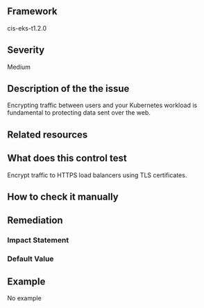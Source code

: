 ## Framework
cis-eks-t1.2.0
 
## Severity
Medium

## Description of the the issue
Encrypting traffic between users and your Kubernetes workload is fundamental to protecting data sent over the web.
 
## Related resources

## What does this control test
Encrypt traffic to HTTPS load balancers using TLS certificates.
 
## How to check it manually

## Remediation

 
### Impact Statement

### Default Value

## Example
No example
